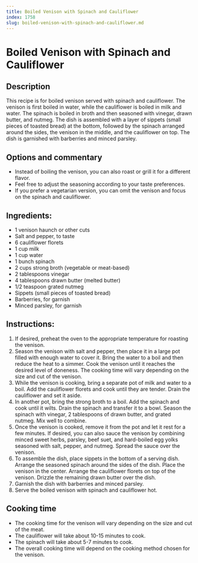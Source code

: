 ```yaml
---
title: Boiled Venison with Spinach and Cauliflower
index: 1758
slug: boiled-venison-with-spinach-and-cauliflower.md
---
```


# Boiled Venison with Spinach and Cauliflower

## Description
This recipe is for boiled venison served with spinach and cauliflower. The venison is first boiled in water, while the cauliflower is boiled in milk and water. The spinach is boiled in broth and then seasoned with vinegar, drawn butter, and nutmeg. The dish is assembled with a layer of sippets (small pieces of toasted bread) at the bottom, followed by the spinach arranged around the sides, the venison in the middle, and the cauliflower on top. The dish is garnished with barberries and minced parsley.

## Options and commentary
- Instead of boiling the venison, you can also roast or grill it for a different flavor.
- Feel free to adjust the seasoning according to your taste preferences.
- If you prefer a vegetarian version, you can omit the venison and focus on the spinach and cauliflower.

## Ingredients:
- 1 venison haunch or other cuts
- Salt and pepper, to taste
- 6 cauliflower florets
- 1 cup milk
- 1 cup water
- 1 bunch spinach
- 2 cups strong broth (vegetable or meat-based)
- 2 tablespoons vinegar
- 4 tablespoons drawn butter (melted butter)
- 1/2 teaspoon grated nutmeg
- Sippets (small pieces of toasted bread)
- Barberries, for garnish
- Minced parsley, for garnish

## Instructions:
1. If desired, preheat the oven to the appropriate temperature for roasting the venison.
2. Season the venison with salt and pepper, then place it in a large pot filled with enough water to cover it. Bring the water to a boil and then reduce the heat to a simmer. Cook the venison until it reaches the desired level of doneness. The cooking time will vary depending on the size and cut of the venison.
3. While the venison is cooking, bring a separate pot of milk and water to a boil. Add the cauliflower florets and cook until they are tender. Drain the cauliflower and set it aside.
4. In another pot, bring the strong broth to a boil. Add the spinach and cook until it wilts. Drain the spinach and transfer it to a bowl. Season the spinach with vinegar, 2 tablespoons of drawn butter, and grated nutmeg. Mix well to combine.
5. Once the venison is cooked, remove it from the pot and let it rest for a few minutes. If desired, you can also sauce the venison by combining minced sweet herbs, parsley, beef suet, and hard-boiled egg yolks seasoned with salt, pepper, and nutmeg. Spread the sauce over the venison.
6. To assemble the dish, place sippets in the bottom of a serving dish. Arrange the seasoned spinach around the sides of the dish. Place the venison in the center. Arrange the cauliflower florets on top of the venison. Drizzle the remaining drawn butter over the dish.
7. Garnish the dish with barberries and minced parsley.
8. Serve the boiled venison with spinach and cauliflower hot.

## Cooking time
- The cooking time for the venison will vary depending on the size and cut of the meat.
- The cauliflower will take about 10-15 minutes to cook.
- The spinach will take about 5-7 minutes to cook.
- The overall cooking time will depend on the cooking method chosen for the venison.